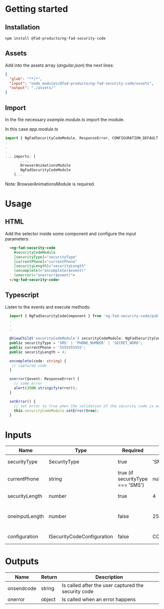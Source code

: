 # Getting started

## Installation

```
npm install @fad-producto/ng-fad-security-code
```

## Assets
Add into the assets array (*angular.json*) the next lines:
``` json
{
  "glob": "**/*",
  "input": "node_modules/@fad-producto/ng-fad-security-code/assets",
  "output": "./assets/"
}
```

## Import

In the file necessary *example.module.ts* import the module.

In this case  *app.module.ts*

``` ts
import { NgFadSecurityCodeModule, ResponseError, CONFIGURATION_DEFAULT, SecurityType } from '@fad-producto/ng-fad-security-code';
.
.
.
... imports: [
       ...,
       BrowserAnimationsModule 
       NgFadSecurityCodeModule
    ]...
```

Note: BrowserAnimationsModule is required.

# Usage

## HTML


Add the selector inside some component and configure the input parameters:


``` html
  <ng-fad-security-code
    #securityCodeModule
    [securityType]="securityType"
    [currentPhone]="currentPhone"
    [securityLength]="securityLength"
    (oncomplete)="oncomplete($event)"
    (onerror)="onerror($event)">
  </ng-fad-security-code>
```

## Typescript 

Listen to the events and execute methods:

``` ts
  import { NgFadSecurityCodeComponent } from 'ng-fad-security-code/public-api';
  .
  .
  .

  @ViewChild('securityCodeModule') securityCodeModule: NgFadSecurityCodeComponent;
  public securityType = 'SMS' | 'PHONE_NUMBER' | 'SECRET_WORD';
  public currentPhone = '5555555555';
  public securityLength = 4;

  oncomplete(code: string) {
   // captured code
  }

  onerror($event: ResponseError) {
    // some error
    alert(JSON.stringify(error));
  }

  setError() {
    // set error to true when the validation of the security code is wrong
    this.securityCodeModule.setError(true);
  }
```



# Inputs

| Name           | Type                       |  Required                        | Default               | Description                                                       |
| -------------- | -------------------------- | -------------------------------- | --------------------- | ----------------------------------------------------------------- |
| securityType   | SecurityType               | true                             |  'SMS'                |  type of code to be entered                                       |
| currentPhone   | string                     | true (if securityType === 'SMS') |  null                 |  user's phone to paint on screen                                  |
| securityLength | number                     | true                             |  4                    |  security code length                                             |
| oneInputLength | number                     | false                            |  255                  |  Max length of input (only use in securityType === 'SECRET_WORD') |
| configuration  | ISecurityCodeConfiguration | false                            | CONFIGURATION_DEFAULT |  Module data to be configured                                     |



# Outputs


| Name         | Return  | Description                                         |
| ------------ | ------- | --------------------------------------------------- |
| onsendcode   | string  | Is called after the user captured the security code |
| onerror      | object  | Is called when an error happens                     |

